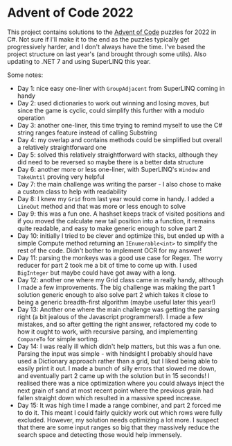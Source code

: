 # Advent of Code 2022

This project contains solutions to the [Advent of Code](https://adventofcode.com/) puzzles for 2022 in C#. Not sure if I'll make it to the end as the puzzles typically get progressively harder, and I don't always have the time. I've based the project structure on last year's (and brought through some utils). Also updating to .NET 7 and using SuperLINQ this year.


Some notes:
- Day 1: nice easy one-liner with `GroupAdjacent` from SuperLINQ coming in handy
- Day 2: used dictionaries to work out winning and losing moves, but since the game is cyclic, could simplify this further with a modulo operation
- Day 3: another one-liner, this time trying to remind myself to use the C# string ranges feature instead of calling Substring
- Day 4: my overlap and contains methods could be simplified but overall a relatively straightforward one
- Day 5: solved this relatively straightforward with stacks, although they did need to be reversed so maybe there is a better data structure
- Day 6: another more or less one-liner, with SuperLINQ's `Window` and `TakeUntil` proving very helpful
- Day 7: the main challenge was writing the parser - I also chose to make a custom class to help with readability
- Day 8: I knew my `Grid` from last year would come in handy. I added a `LineOut` method and that was more or less enough to solve
- Day 9: this was a fun one. A hashset keeps track of visited positions and if you moved the calculate new tail position into a function, it remains quite readable, and easy to make generic enough to solve part 2
- Day 10: initially I tried to be clever and optimize this, but ended up with a simple Compute method returning an `IEnumerable<int>` to simplify the rest of the code. Didn't bother to implement OCR for my answer!
- Day 11: parsing the monkeys was a good use case for Regex. The worry reducer for part 2 took me a bit of time to come up with. I used `BigInteger` but maybe could have got away with a long.
- Day 12: another one where my Grid class came in really handy, although I made a few improvements. The big challenge was making the part 1 solution generic enough to also solve part 2 which takes it close to being a generic breadth-first algorithm (maybe useful later this year!)
- Day 13: Another one where the main challenge was getting the parsing right (a bit jealous of the Javascript programmers!). I made a few mistakes, and so after getting the right answer, refactored my code to how it ought to work, with recursive parsing, and implementing `CompareTo` for simple sorting.
- Day 14: I was really ill which didn't help matters, but this was a fun one. Parsing the input was simple - with hindsight I probably should have used a Dictionary approach rather than a grid, but I liked being able to easily print it out. I made a bunch of silly errors that slowed me down, and eventually part 2 came up with the solution but in 15 seconds! I realised there was a nice optimization where you could always inject the next grain of sand at most recent point where the previous grain had fallen straight down which resulted in a massive speed increase.
- Day 15: It was high time I made a range combiner, and part 2 forced me to do it. This meant I could fairly quickly work out which rows were fully excluded. However, my solution needs optimizing a lot more. I suspect that there are some input ranges so big that they massively reduce the search space and detecting those would help immensely.